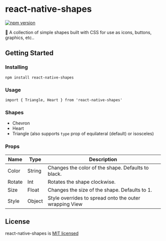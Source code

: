 # react-native-shapes

[![npm version](https://badge.fury.io/js/react-native-shapes.svg)](https://badge.fury.io/js/react-native-shapes)

🔻 A collection of simple shapes built with CSS for use as icons, buttons, graphics, etc..

## Getting Started

### Installing

`npm install react-native-shapes`

### Usage

`import { Triangle, Heart } from 'react-native-shapes'`

### Shapes

-   Chevron
-   Heart
-   Triangle (also supports `type` prop of equilateral (default) or isosceles)

### Props

| Name   | Type   | Description                                            |
| ------ | ------ | ------------------------------------------------------ |
| Color  | String | Changes the color of the shape. Defaults to black.     |
| Rotate | Int    | Rotates the shape clockwise.                           |
| Size   | Float  | Changes the size of the shape. Defaults to 1.          |
| Style  | Object | Style overrides to spread onto the outer wrapping View |

## License

react-native-shapes is [MIT licensed](https://github.com/lfkwtz/react-native-shapes/tree/master/LICENSE)
